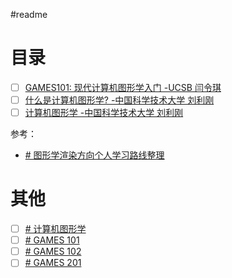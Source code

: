 #readme
# 目录

- [ ] [GAMES101: 现代计算机图形学入门 -UCSB 闫令琪](https://link.zhihu.com/?target=https%3A//sites.cs.ucsb.edu/~lingqi/teaching/games101.html)
- [ ] [什么是计算机图形学? -中国科学技术大学 刘利刚](https://link.zhihu.com/?target=http%3A//staff.ustc.edu.cn/~lgliu/Resources/CG/What_is_CG.htm)
- [ ] [计算机图形学 -中国科学技术大学 刘利刚](https://link.zhihu.com/?target=http%3A//staff.ustc.edu.cn/~lgliu/Courses/ComputerGraphics_2020_spring-summer/default.htm)

参考：
- [# 图形学渲染方向个人学习路线整理](https://zhuanlan.zhihu.com/p/445343440)

# 其他

- [ ] [# 计算机图形学](https://www.bilibili.com/video/BV1iT4y1o7oM/)
- [ ] [# GAMES 101](https://www.bilibili.com/video/BV1X7411F744/)
- [ ] [# GAMES 102](https://www.bilibili.com/video/BV1NA411E7Yr/)
- [ ] [# GAMES 201](https://www.bilibili.com/video/BV1ZK411H7Hc/)
